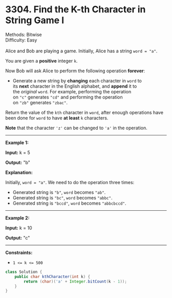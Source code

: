 # 3304. Find the K-th Character in String Game I  

  Methods: Bitwise </br> Difficulty: Easy </br> </br>Alice and Bob are playing a game. Initially, Alice has a string `word = "a"`.

You are given a **positive** integer `k`.

Now Bob will ask Alice to perform the following operation **forever**:

- Generate a new string by **changing** each character in `word` to its **next** character in the English alphabet, and **append** it to the *original* `word`.
For example, performing the operation on `"c"` generates `"cd"` and performing the operation on `"zb"` generates `"zbac"`.

Return the value of the `kth` character in `word`, after enough operations have been done for `word` to have **at least** `k` characters.

**Note** that the character `'z'` can be changed to `'a'` in the operation.

---

**Example 1:**

**Input:** k = 5

**Output:** "b"

**Explanation:**

Initially, `word = "a"`. We need to do the operation three times:

- Generated string is `"b"`, `word` becomes `"ab"`.
- Generated string is `"bc"`, `word` becomes `"abbc"`.
- Generated string is `"bccd"`, `word` becomes `"abbcbccd"`.
---

**Example 2:**

**Input:** k = 10

**Output:** "c"

---

**Constraints:**

- `1 <= k <= 500`
```java
class Solution {
    public char kthCharacter(int k) {
        return (char)('a' + Integer.bitCount(k - 1));
    }
}
```


